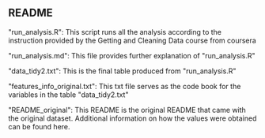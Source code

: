 ## README

"run_analysis.R": This script runs all the analysis according to the instruction provided by the Getting and Cleaning Data course from coursera

"run_analysis.md": This file provides further explanation of "run_analysis.R"

"data_tidy2.txt": This is the final table produced from "run_analysis.R"

"features_info_original.txt": This txt file serves as the code book for the variables in the table "data_tidy2.txt"

"README_original": This README is the original README that came with the original dataset. Additional information on how the values were obtained can be found here.